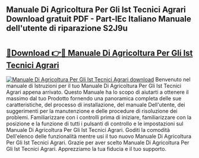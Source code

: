 ## Manuale Di Agricoltura Per Gli Ist Tecnici Agrari Download gratuit PDF - Part-lEc Italiano Manuale dell'utente di riparazione S2J9u

# <h2><a href="http://dfahi5o.blite.top/?on=Manuale+Di+Agricoltura+Per+Gli+Ist+Tecnici+Agrari">🔗Download 👉🔴 Manuale Di Agricoltura Per Gli Ist Tecnici Agrari</a></h2>

[![Manuale Di Agricoltura Per Gli Ist Tecnici Agrari download](https://i.imgur.com/lujVjoI.png)](http://dfahi5o.blite.top/?on=Manuale+Di+Agricoltura+Per+Gli+Ist+Tecnici+Agrari)
Benvenuto nel manuale di Istruzioni per il tuo Manuale Di Agricoltura Per Gli Ist Tecnici Agrari appena arrivato. Questo Manuale ha lo scopo di aiutarti a ottenere il massimo dal tuo Prodotto fornendo una panoramica completa delle sue caratteristiche, del processo di installazione, del manuale Dell'utente, dei suggerimenti per la manutenzione e delle procedure di risoluzione dei problemi. Familiarizzare con i controlli prima di iniziare, familiarizzare con la posizione e la funzione di tutti i pulsanti di controllo e le impostazioni sul Manuale Di Agricoltura Per Gli Ist Tecnici Agrari. Goditi la comodità Dell'elenco delle funzionalità mentre usi il tuo nuovo Manuale Di Agricoltura Per Gli Ist Tecnici Agrari. Grazie per aver scelto Manuale Di Agricoltura Per Gli Ist Tecnici Agrari. Apprezziamo la tua fiducia e il tuo supporto.
